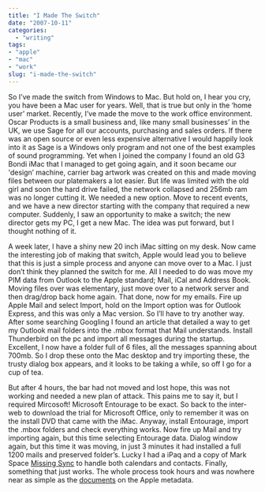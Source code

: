 ```yaml
---
title: "I Made The Switch"
date: "2007-10-11"
categories:
  - "writing"
tags:
- "apple"
- "mac"
- "work"
slug: "i-made-the-switch"
---
```


So I’ve made the switch from Windows to Mac. But hold on, I hear you cry, you have been a Mac user for years. Well, that is true but only in the ‘home user’ market. Recently, I’ve made the move to the work office environment. Oscar Products is a small business and, like many small businesses’ in the UK, we use Sage for all our accounts, purchasing and sales orders. If there was an open source or even less expensive alternative I would happily look into it as Sage is a Windows only program and not one of the best examples of sound programming. Yet when I joined the company I found an old G3 Bondi iMac that I managed to get going again, and it soon became our 'design’ machine, carrier bag artwork was created on this and made moving files between our platemakers a lot easier. But life was limited with the old girl and soon the hard drive failed, the network collapsed and 256mb ram was no longer cutting it. We needed a new option. Move to recent events, and we have a new director starting with the company that required a new computer. Suddenly, I saw an opportunity to make a switch; the new director gets my PC, I get a new Mac. The idea was put forward, but I thought nothing of it.

 <!-- [![DSC00430.jpg][image-1]][1] -->

A week later, I have a shiny new 20 inch iMac sitting on my desk. Now came the interesting job of making that switch, Apple would lead you to believe that this is just a simple process and anyone can move over to a Mac. I just don’t think they planned the switch for me. All I needed to do was move my PIM data from Outlook to the Apple standard; Mail, iCal and Address Book. Moving files over was elementary, just move over to a network server and then drag/drop back home again. That done, now for my emails. Fire up Apple Mail and select Import, hold on the Import option was for Outlook Express, and this was only a Mac version. So I’ll have to try another way. After some searching Googling I found an article that detailed a way to get my Outlook mail folders into the .mbox format that Mail understands. Install Thunderbird on the pc and import all messages during the startup. Excellent, I now have a folder full of 6 files, all the messages spanning about 700mb. So I drop these onto the Mac desktop and try importing these, the trusty dialog box appears, and it looks to be taking a while, so off I go for a cup of tea.

 <!-- [![Mail Import][image-2]][2] -->

But after 4 hours, the bar had not moved and lost hope, this was not working and needed a new plan of attack. This pains me to say it, but I required Mircosoft! Microsoft Entourage to be exact. So back to the inter-web to download the trial for Microsoft Office, only to remember it was on the install DVD that came with the iMac. Anyway, install Entourage, import the .mbox folders and check everything works. Now fire up Mail and try importing again, but this time selecting Entourage data. Dialog window again, but this time it was moving, in just 3 minutes it had installed a full 1200 mails and preserved folder’s. Lucky I had a iPaq and a copy of Mark Space [Missing Sync](https://www.markspace.com/) to handle both calendars and contacts. Finally, something that just works. The whole process took hours and was nowhere near as simple as the [documents](https://www.apple.com/support/switch101/) on the Apple metadata.

